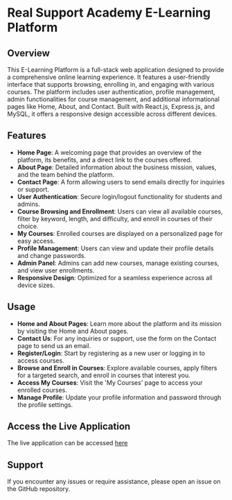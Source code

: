# Real Support Academy E-Learning Platform

## Overview

This E-Learning Platform is a full-stack web application designed to provide a comprehensive online learning experience. It features a user-friendly interface that supports browsing, enrolling in, and engaging with various courses. The platform includes user authentication, profile management, admin functionalities for course management, and additional informational pages like Home, About, and Contact. Built with React.js, Express.js, and MySQL, it offers a responsive design accessible across different devices.

## Features

* **Home Page**: A welcoming page that provides an overview of the platform, its benefits, and a direct link to the courses offered.
* **About Page**: Detailed information about the business mission, values, and the team behind the platform.
* **Contact Page**: A form allowing users to send emails directly for inquiries or support.
* **User Authentication**: Secure login/logout functionality for students and admins.
* **Course Browsing and Enrollment**: Users can view all available courses, filter by keyword, length, and difficulty, and enroll in courses of their choice.
* **My Courses**: Enrolled courses are displayed on a personalized page for easy access.
* **Profile Management**: Users can view and update their profile details and change passwords.
* **Admin Panel**: Admins can add new courses, manage existing courses, and view user enrollments.
* **Responsive Design**: Optimized for a seamless experience across all device sizes.

## Usage

* **Home and About Pages**: Learn more about the platform and its mission by visiting the Home and About pages.
* **Contact Us**: For any inquiries or support, use the form on the Contact page to send us an email.
* **Register/Login**: Start by registering as a new user or logging in to access courses.
* **Browse and Enroll in Courses**: Explore available courses, apply filters for a targeted search, and enroll in courses that interest you.
* **Access My Courses**: Visit the 'My Courses' page to access your enrolled courses.
* **Manage Profile**: Update your profile information and password through the profile settings.

## Access the Live Application
The live application can be accessed [here](http://rsafrontend.s3-website.eu-west-2.amazonaws.com)

## Support

If you encounter any issues or require assistance, please open an issue on the GitHub repository.
